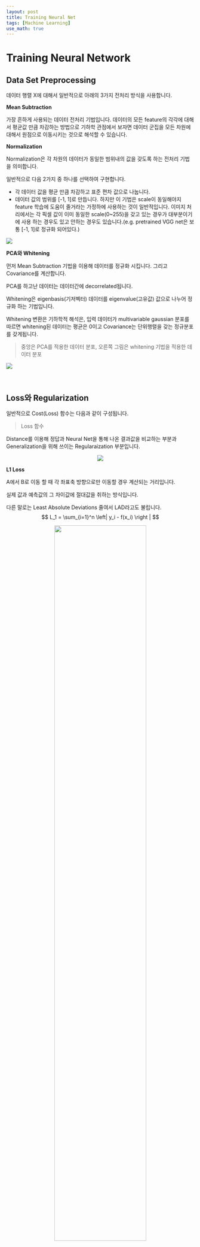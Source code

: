 ```yaml
---
layout: post
title: Training Neural Net
tags: [Machine Learning]
use_math: true
---
```


# Training Neural Network

## Data Set Preprocessing

데이터 행렬 X에 대해서 일반적으로 아래의 3가지 전처리 방식을 사용합니다.

**Mean Subtraction**

가장 흔하게 사용되는 데이터 전처리 기법입니다. 데이터의 모든 feature의 각각에 대해서 평균값 만큼 차감하는 방법으로 기하학 관점에서 보자면 데이터 군집을 모든 차원에 대해서 원점으로 이동시키는 것으로 해석할 수 있습니다.

**Normalization**

Normalization은 각 차원의 데이터가 동일한 범위내의 값을 갖도록 하는 전처리 기법을 의미합니다. 

일반적으로 다음 2가지 중 하나를 선택하여 구현합니다.

- 각 데이터 값을 평균 만큼 차감하고 표준 편차 값으로 나눕니다.
- 데이터 값의 범위를 [-1, 1]로 만듭니다. 하지만 이 기법은 scale이 동일해야지 feature 학습에 도움이 줄거라는 가정하에 사용하는 것이 일반적입니다. 이미지 처리에서는 각 픽셀 값이 이미 동일한 scale(0~255)을 갖고 있는 경우가 대부분이기에 사용 하는 경우도 있고 안하는 경우도 있습니다.(e.g. pretrained VGG net은 보통 [-1, 1]로 정규화 되어있다.)

![](http://aikorea.org/cs231n/assets/nn2/prepro1.jpeg)



**PCA와 Whitening**

먼저 Mean Subtraction 기법을 이용해 데이터를 정규화 시킵니다. 그리고 Covariance를 계산합니다.

PCA를 하고난 데이터는 데이터간에 decorrelated됩니다.

Whitening은 eigenbasis(기저벡터) 데이터를 eigenvalue(고유값) 값으로 나누어 정규화 하는 기법입니다. 

Whitening 변환은 기하학적 해석은, 입력 데이터가 multivariable gaussian 분포를 따르면 whitening된 데이터는 평균은 0이고 Covariance는 단위행렬을 갖는 정규분포를 갖게됩니다.

> 중앙은 PCA를 적용한 데이터 분포, 오른쪽 그림은  whitening 기법을 적용한 데이터 분포

![](http://aikorea.org/cs231n/assets/nn2/prepro2.jpeg)

<br>

## Loss와 Regularization

일반적으로 Cost(Loss) 함수는 다음과 같이 구성됩니다.

> Loss 함수

Distance를 이용해 정답과 Neural Net을 통해 나온 결과값을 비교하는 부분과 Generalization을 위해 쓰이는 Regularaization 부분입니다.

<center><img src="https://user-images.githubusercontent.com/31475037/59832157-3cfeba80-937e-11e9-8862-aaff57cff62f.png"></center>

**L1 Loss**

A에서 B로 이동 할 때 각 좌표축 방향으로만 이동할 경우 계산되는 거리입니다.

실제 값과 예측값의 그 차이값에 절대값을 취하는 방식입니다.

다른 말로는 Least Absolute Deviations 줄여서 LAD라고도 불립니다.
$$
L_1 = \sum_{i=1}^n \left| y_i - f(x_i) \right |
$$

<center><img src="http://i.imgur.com/hXR6RFw.png" width="70%"></center>

**L2 Loss**

두 관측치 사이의 직선 최단거리를 의미합니다.

Mean Squared Error(MSE)라고도 불리며, 실제값과 예측값의 차이값에 제곱을 하는 방식입니다.
$$
L =\sum_{i=1}^n(y_i - f(x_i))^2
$$

<center><img src="https://user-images.githubusercontent.com/31475037/59828966-2acd4e00-9377-11e9-8350-8e1cbf0de444.png"></center>



> L1과 L2 비교

아래 그림에서 L1과 L2의 특성에 대한 비교를 시각화 하였습니다.

L1과 L2는 다음과 같은 차이가 있습니다.

<center><img src="https://user-images.githubusercontent.com/31475037/59672849-40b60400-91fb-11e9-9ddd-9ff58873bf03.png"></center>
**Cross-Entropy**

[Softmax](https://chacha95.github.io/2018-11-09-Softmax/)글에 잘 설명해 두었습니다.

<br>

### Regularization

Overfitting을 방지하는 가장 확실한 방법은 Training 데이터를 늘리는 일이지만, 추가 데이터 확보가 어렵거나 불가능한 경우가 많습니다.

그러한 상황일때 Regularization 기법을 사용하면 Generalization 성능을 높이는데 도움이 됩니다.

weight decay 기법이라고도 불립니다.



**L1 Regularization(L1 Norm)**

lasso regression이라고도 합니다.

기존의 loss의 가중치의 크기가 포함되면서 가중치가 너무 크지 않은 방향으로 학습되도록 합니다.

모든 weight의 절댓값 만큼의 크기를 loss 함수에 제약을 거는 방식으로 구현됩니다.
$$
\lambda R(w) = {\frac 1 2}\lambda\left | w \right |
$$

**L2 Regularization(L2 norm)**

ridge regression 이라고도 불립니다.

가장 일반적으로 사용되는 방식입니다. 모든 weight의 제곱 만큼의 크기를 loss 함수에 제약을 거는 방식으로 구현됩니다.


$$
\lambda R(w) = {\frac 1 2} \lambda \left | w \right |^2
$$


**L1, L2 Regularization**

L1, L2 Regularization 부분을 추가한다는 의미는, 가중치 w가 작아지도록 학습한다는 것입니다. 이는 local noise와 outlier의 영향을 더 적게 받도록 하겠다는 것입니다.



> lamda값에 따른 변화

lamda값이 커짐에 따라 Generalization 능력이 증가하고 있습니다.

![](http://cs231n.github.io/assets/nn1/reg_strengths.jpeg)

**Dropout**

각 뉴런들을 p의 확률로 활성화 시켜 학습에 적용하는 방식입니다.

Neural Net의 모든 뉴런을 학습에 참여시키는 것이 아니라, 뉴런 중 일부를 학습 과정 중에 꺼버려 일부만 학습시키는 방식입니다.(전체 weight의 일부만을 사용하여 학습을 시킴)

<center><img src="http://aikorea.org/cs231n/assets/nn2/dropout.jpeg"></center>

<br>

### Data Set

**Data Set 구성**

> 데이터셋 구성

일반적으로 Data Set은 Training/Validation/Testing으로 나뉘어 집니다.

여기서 **Test Set은 절대로 Training에 쓰이면 안됩니다**

Data Set을 이렇게 나누는 이유는 Test Set이 모델의 Training과정 중에 쓰이는 것을 막기 위해 Training 과정이 잘 되고 있는지 아닌지 판단하는 지표가 loss 밖에 없습니다. 하지만 loss가 낮다고 해서 Test Set에서의 결과가 항상 좋은것만은 아닙니다.(그 이유는 아래서 설명)

그렇기 때문에 Training 과정 중에 모델에 대해 평가를 하기 위한 Validation Set을 만드는 것입니다. 



<center><img src="https://t1.daumcdn.net/cfile/tistory/9951E5445AAE1BE025"></center>
**k-fold cross validation**

k-fold cross validiation 기법은 data set의 수가 적을 때 정확도를 향상시키는 방법입니다. 

방법은 다음과 같습니다.

- Training을 k개의 fold로 나눕니다.
- 아래는 5개의 fold로 나누었을 때
- 한개의 fold에 있는 데이터를 다시 k개로 쪼갠 뒤, k-1개는 Train Set, 마지막 한개는 Validation Set을 지정합니다.
- 다음 fold에서는 Validation Set을 바꿔 지정하고, 이전 fold에서 Validation 역할을 했던 Set은 다시 Training Set으로 활용합니다.
- 이를 K번 반복합니다

이러한 방법을 이용하여 적은 Training Set을 크게 만들 수 있습니다.

<center><img src="https://user-images.githubusercontent.com/31475037/59551217-06592680-8fb1-11e9-9adf-c8a0592101b2.png"></center>
**Overfitting과 Training**

Training data에 너무 overfitting하게 되버리면 오히려 Test에서의 성능이 크게 떨어집니다.

>  그렇다면 언제까지 학습을 해야 하는 것일까?

<center><img src="https://user-images.githubusercontent.com/31475037/59551074-022c0980-8faf-11e9-9466-5f242652d0a6.png"></center>
학습시킨 모델을 Validation에 놓고 조금씩 비교하다보면 초반 loss는 떨어지나, 어느 시점부터 loss가 증가하는 것을 보입니다. 결국 Training을 무조건 지속하기보다는 Validation의에러가 증가하는 시점에 학습을 중단하는 것이 좋습니다.

즉, 모델을 한번 학습 시켰다면 그것을 Validation Set으로 Error가 얼마나 내려가는지 한번 더 확인해 보는 것입니다. Validation Set이 최적의 Error를 보인다면 그 지점이 가장 학습이 잘 된 지점으로 생각하고 학습을 중단 시키면 됩니다.

그리고 Test Set으로 실제 모델을 평가 하면 됩니다. 



<br>

### Gradient Clipping

neural net에서 gradient가 너무 작거나 크게되는 것을 방지하는 기법입니다. 다양한 방법이 존재하지만, 흔히 쓰이는 방법은 gradient의 L2 norm이 기준값을 초과할때(threshold /L2 Norm)을 곱해주는 것입니다. 흔히 RNN 계열에서 많이 쓰입니다.

Gradient에 문제가 생기는 경우는 다음과 같은 경우가 대표적입니다.

> 가파른 gradient를 가져 gradient exploding 현상을 초래

<center><img src="https://t1.daumcdn.net/cfile/tistory/99487A3359E302CE2E" width="80%"></center>
이러한 문제에 대처하는 한가지 방법은 learning rate를 매우 작게 설정하는 것입니다. 

이 솔루션은 학습 속도를 매우 느리게 만들고, 잘못하면 local minima에 빠지게 만듭니다. 위의 솔루션보다 더 좋은 솔루션은 gradient clipping을 사용하는 것입니다.

gradient clipping의 개념은 gradient가 최대치를 넘게되면 gradient의 크기를 재조정해서 gradient의 크기를 조정하는 것입니다. 

이러한 gradient clipping은 최적화 알고리즘이 가야하는 방향은 그대로 유지하면서 업데이트되야하는 gradient의 크기를 자동으로 조절해줍니다.

<br>



**읽어볼만한 글**

[Gradient Clipping](http://nmarkou.blogspot.com/2017/07/deep-learning-why-you-should-use.html)

**참고 강의**

[CS231n](https://www.youtube.com/playlist?list=PL3FW7Lu3i5JvHM8ljYj-zLfQRF3EO8sYv)

<br>

